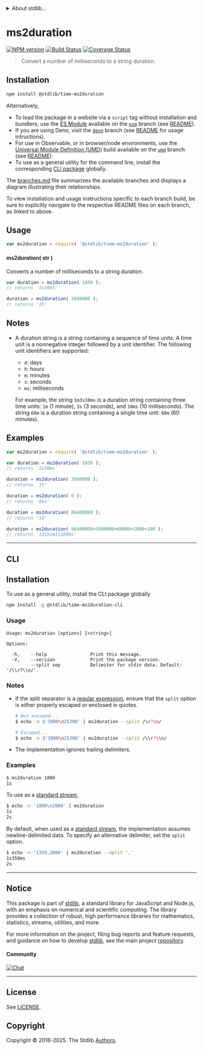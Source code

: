 <!--

@license Apache-2.0

Copyright (c) 2022 The Stdlib Authors.

Licensed under the Apache License, Version 2.0 (the "License");
you may not use this file except in compliance with the License.
You may obtain a copy of the License at

   http://www.apache.org/licenses/LICENSE-2.0

Unless required by applicable law or agreed to in writing, software
distributed under the License is distributed on an "AS IS" BASIS,
WITHOUT WARRANTIES OR CONDITIONS OF ANY KIND, either express or implied.
See the License for the specific language governing permissions and
limitations under the License.

-->


<details>
  <summary>
    About stdlib...
  </summary>
  <p>We believe in a future in which the web is a preferred environment for numerical computation. To help realize this future, we've built stdlib. stdlib is a standard library, with an emphasis on numerical and scientific computation, written in JavaScript (and C) for execution in browsers and in Node.js.</p>
  <p>The library is fully decomposable, being architected in such a way that you can swap out and mix and match APIs and functionality to cater to your exact preferences and use cases.</p>
  <p>When you use stdlib, you can be absolutely certain that you are using the most thorough, rigorous, well-written, studied, documented, tested, measured, and high-quality code out there.</p>
  <p>To join us in bringing numerical computing to the web, get started by checking us out on <a href="https://github.com/stdlib-js/stdlib">GitHub</a>, and please consider <a href="https://opencollective.com/stdlib">financially supporting stdlib</a>. We greatly appreciate your continued support!</p>
</details>

# ms2duration

[![NPM version][npm-image]][npm-url] [![Build Status][test-image]][test-url] [![Coverage Status][coverage-image]][coverage-url] <!-- [![dependencies][dependencies-image]][dependencies-url] -->

> Convert a number of milliseconds to a string duration.

<section class="installation">

## Installation

```bash
npm install @stdlib/time-ms2duration
```

Alternatively,

-   To load the package in a website via a `script` tag without installation and bundlers, use the [ES Module][es-module] available on the [`esm`][esm-url] branch (see [README][esm-readme]).
-   If you are using Deno, visit the [`deno`][deno-url] branch (see [README][deno-readme] for usage intructions).
-   For use in Observable, or in browser/node environments, use the [Universal Module Definition (UMD)][umd] build available on the [`umd`][umd-url] branch (see [README][umd-readme]).
-   To use as a general utility for the command line, install the corresponding [CLI package][cli-section] globally.

The [branches.md][branches-url] file summarizes the available branches and displays a diagram illustrating their relationships.

To view installation and usage instructions specific to each branch build, be sure to explicitly navigate to the respective README files on each branch, as linked to above.

</section>

<section class="usage">

## Usage

```javascript
var ms2duration = require( '@stdlib/time-ms2duration' );
```

#### ms2duration( str )

Converts a number of milliseconds to a string duration.

```javascript
var duration = ms2duration( 1030 );
// returns '1s30ms'

duration = ms2duration( 3600000 );
// returns '1h'
```

</section>

<!-- /.usage -->

<section class="notes">

## Notes

-   A duration string is a string containing a sequence of time units. A time unit is a nonnegative integer followed by a unit identifier. The following unit identifiers are supported:

    -   `d`: days
    -   `h`: hours
    -   `m`: minutes
    -   `s`: seconds
    -   `ms`: milliseconds

    For example, the string `1m3s10ms` is a duration string containing three time units: `1m` (1 minute), `3s` (3 seconds), and `10ms` (10 milliseconds). The string `60m` is a duration string containing a single time unit: `60m` (60 minutes).

</section>

<!-- /.notes -->

<section class="examples">

## Examples

<!-- eslint no-undef: "error" -->

```javascript
var ms2duration = require( '@stdlib/time-ms2duration' );

var duration = ms2duration( 1030 );
// returns '1s30ms'

duration = ms2duration( 3600000 );
// returns '1h'

duration = ms2duration( 0 );
// returns '0ms'

duration = ms2duration( 86400000 );
// returns '1d'

duration = ms2duration( 86400000+3600000+60000+1000+100 );
// returns '1d1h1m1s100ms'
```

</section>

<!-- /.examples -->

* * *

<section class="cli">

## CLI

<section class="installation">

## Installation

To use as a general utility, install the CLI package globally

```bash
npm install -g @stdlib/time-ms2duration-cli
```

</section>

<!-- CLI usage documentation. -->

<section class="usage">

### Usage

```text
Usage: ms2duration [options] [<string>]

Options:

  -h,    --help                Print this message.
  -V,    --version             Print the package version.
         --split sep           Delimiter for stdin data. Default: '/\\r?\\n/'.
```

</section>

<!-- /.usage -->

<!-- CLI usage notes. Make sure to keep an empty line after the `section` element and another before the `/section` close. -->

<section class="notes">

### Notes

-   If the split separator is a [regular expression][mdn-regexp], ensure that the `split` option is either properly escaped or enclosed in quotes.

    ```bash
    # Not escaped...
    $ echo -n $'3000\n25300' | ms2duration --split /\r?\n/

    # Escaped...
    $ echo -n $'3000\n25300' | ms2duration --split /\\r?\\n/
    ```

-   The implementation ignores trailing delimiters.

</section>

<!-- /.notes -->

<section class="examples">

### Examples

```bash
$ ms2duration 1000
1s
```

To use as a [standard stream][standard-streams],

```bash
$ echo -n '1000\n2000' | ms2duration
1s
2s
```

By default, when used as a [standard stream][standard-streams], the implementation assumes newline-delimited data. To specify an alternative delimiter, set the `split` option.

```bash
$ echo -n '1350,2000' | ms2duration --split ','
1s350ms
2s
```

</section>

<!-- /.examples -->

</section>

<!-- /.cli -->

<!-- Section for related `stdlib` packages. Do not manually edit this section, as it is automatically populated. -->

<section class="related">

<!-- /.related -->

<!-- Section for all links. Make sure to keep an empty line after the `section` element and another before the `/section` close. -->


<section class="main-repo" >

* * *

## Notice

This package is part of [stdlib][stdlib], a standard library for JavaScript and Node.js, with an emphasis on numerical and scientific computing. The library provides a collection of robust, high performance libraries for mathematics, statistics, streams, utilities, and more.

For more information on the project, filing bug reports and feature requests, and guidance on how to develop [stdlib][stdlib], see the main project [repository][stdlib].

#### Community

[![Chat][chat-image]][chat-url]

---

## License

See [LICENSE][stdlib-license].


## Copyright

Copyright &copy; 2016-2025. The Stdlib [Authors][stdlib-authors].

</section>

<!-- /.stdlib -->

<!-- Section for all links. Make sure to keep an empty line after the `section` element and another before the `/section` close. -->

<section class="links">

[npm-image]: http://img.shields.io/npm/v/@stdlib/time-ms2duration.svg
[npm-url]: https://npmjs.org/package/@stdlib/time-ms2duration

[test-image]: https://github.com/stdlib-js/time-ms2duration/actions/workflows/test.yml/badge.svg?branch=main
[test-url]: https://github.com/stdlib-js/time-ms2duration/actions/workflows/test.yml?query=branch:main

[coverage-image]: https://img.shields.io/codecov/c/github/stdlib-js/time-ms2duration/main.svg
[coverage-url]: https://codecov.io/github/stdlib-js/time-ms2duration?branch=main

<!--

[dependencies-image]: https://img.shields.io/david/stdlib-js/time-ms2duration.svg
[dependencies-url]: https://david-dm.org/stdlib-js/time-ms2duration/main

-->

[chat-image]: https://img.shields.io/gitter/room/stdlib-js/stdlib.svg
[chat-url]: https://app.gitter.im/#/room/#stdlib-js_stdlib:gitter.im

[stdlib]: https://github.com/stdlib-js/stdlib

[stdlib-authors]: https://github.com/stdlib-js/stdlib/graphs/contributors

[cli-section]: https://github.com/stdlib-js/time-ms2duration#cli
[cli-url]: https://github.com/stdlib-js/time-ms2duration/tree/cli
[@stdlib/time-ms2duration]: https://github.com/stdlib-js/time-ms2duration/tree/main

[umd]: https://github.com/umdjs/umd
[es-module]: https://developer.mozilla.org/en-US/docs/Web/JavaScript/Guide/Modules

[deno-url]: https://github.com/stdlib-js/time-ms2duration/tree/deno
[deno-readme]: https://github.com/stdlib-js/time-ms2duration/blob/deno/README.md
[umd-url]: https://github.com/stdlib-js/time-ms2duration/tree/umd
[umd-readme]: https://github.com/stdlib-js/time-ms2duration/blob/umd/README.md
[esm-url]: https://github.com/stdlib-js/time-ms2duration/tree/esm
[esm-readme]: https://github.com/stdlib-js/time-ms2duration/blob/esm/README.md
[branches-url]: https://github.com/stdlib-js/time-ms2duration/blob/main/branches.md

[stdlib-license]: https://raw.githubusercontent.com/stdlib-js/time-ms2duration/main/LICENSE

[standard-streams]: https://en.wikipedia.org/wiki/Standard_streams

[mdn-regexp]: https://developer.mozilla.org/en-US/docs/Web/JavaScript/Guide/Regular_Expressions

<!-- <related-links> -->

<!-- </related-links> -->

</section>

<!-- /.links -->
